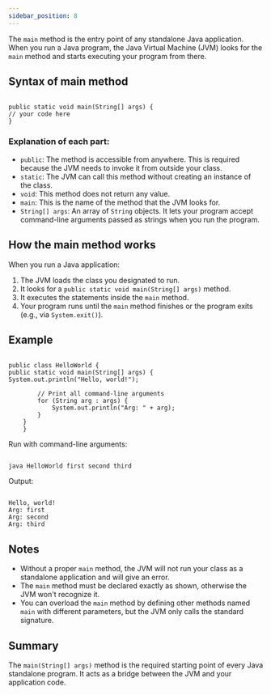 ```yaml
---
sidebar_position: 8
---
```

<!-- ## Java main() Method Explained -->

The `main` method is the entry point of any standalone Java application. When you run a Java program, the Java Virtual Machine (JVM) looks for the `main` method and starts executing your program from there.

## Syntax of main method

```

public static void main(String[] args) {
// your code here
}

```

### Explanation of each part:

- `public`: The method is accessible from anywhere. This is required because the JVM needs to invoke it from outside your class.
- `static`: The JVM can call this method without creating an instance of the class.
- `void`: This method does not return any value.
- `main`: This is the name of the method that the JVM looks for.
- `String[] args`: An array of `String` objects. It lets your program accept command-line arguments passed as strings when you run the program.

## How the main method works

When you run a Java application:

1. The JVM loads the class you designated to run.
2. It looks for a `public static void main(String[] args)` method.
3. It executes the statements inside the `main` method.
4. Your program runs until the `main` method finishes or the program exits (e.g., via `System.exit()`).

## Example

```

public class HelloWorld {
public static void main(String[] args) {
System.out.println("Hello, world!");

        // Print all command-line arguments
        for (String arg : args) {
            System.out.println("Arg: " + arg);
        }
    }
    }

```

Run with command-line arguments:

```

java HelloWorld first second third

```

Output:

```

Hello, world!
Arg: first
Arg: second
Arg: third

```

## Notes

- Without a proper `main` method, the JVM will not run your class as a standalone application and will give an error.
- The `main` method must be declared exactly as shown, otherwise the JVM won't recognize it.
- You can overload the `main` method by defining other methods named `main` with different parameters, but the JVM only calls the standard signature.

## Summary

The `main(String[] args)` method is the required starting point of every Java standalone program. It acts as a bridge between the JVM and your application code.